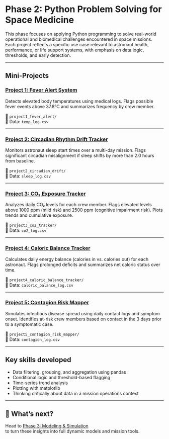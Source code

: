 # Phase 2: Python Problem Solving for Space Medicine

This phase focuses on applying Python programming to solve real-world operational and biomedical challenges encountered in space missions.  
Each project reflects a specific use case relevant to astronaut health, performance, or life support systems, with emphasis on data logic, thresholds, and early detection.

---

## Mini-Projects

### [Project 1: Fever Alert System](./project1_fever_alert/fever_alert.ipynb)
Detects elevated body temperatures using medical logs. Flags possible fever events above 37.8°C and summarizes frequency by crew member.

📁 `project1_fever_alert/`  
📄 Data: `temp_log.csv`

---

### [Project 2: Circadian Rhythm Drift Tracker](./project2_circadian_drift/circadian_drift.ipynb)
Monitors astronaut sleep start times over a multi-day mission. Flags significant circadian misalignment if sleep shifts by more than 2.0 hours from baseline.

📁 `project2_circadian_drift/`  
📄 Data: `sleep_log.csv`

---

### [Project 3: CO₂ Exposure Tracker](./project3_co2_tracker/co2_tracker.ipynb)
Analyzes daily CO₂ levels for each crew member. Flags elevated levels above 1000 ppm (mild risk) and 2500 ppm (cognitive impairment risk). Plots trends and cumulative exposure.

📁 `project3_co2_tracker/`  
📄 Data: `co2_log.csv`

---

### [Project 4: Caloric Balance Tracker](./project4_caloric_balance_tracker/caloric_balance.ipynb)
Calculates daily energy balance (calories in vs. calories out) for each astronaut. Flags prolonged deficits and summarizes net caloric status over time.

📁 `project4_caloric_balance_tracker/`  
📄 Data: `caloric_balance_log.csv`

---

### [Project 5: Contagion Risk Mapper](./project5_contagion_risk_mapper/contagion_risk_mapper.ipynb)
Simulates infectious disease spread using daily contact logs and symptom onset. Identifies at-risk crew members based on contact in the 3 days prior to a symptomatic case.

📁 `project5_contagion_risk_mapper/`  
📄 Data: `contagion_log.csv`

---

## Key skills developed

- Data filtering, grouping, and aggregation using pandas
- Conditional logic and threshold-based flagging
- Time-series trend analysis
- Plotting with matplotlib
- Thinking critically about data in a mission operations context

---

## 🧭 What’s next?

Head to [Phase 3: Modeling & Simulation](../phase3_modeling_applications/)  
to turn these insights into full dynamic models and mission tools.

